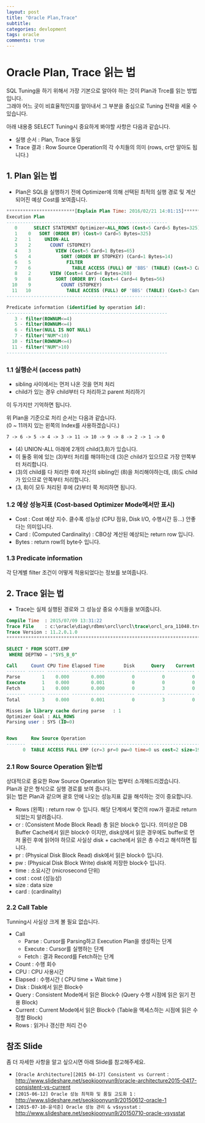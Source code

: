 ```yaml
---
layout: post
title: "Oracle Plan,Trace"
subtitle:  
categories: devlopment
tags: oracle
comments: true
---
```


# Oracle Plan, Trace 읽는 법

SQL Tuning을 하기 위해서 가장 기본으로 알아야 하는 것이 Plan과 Trce를 읽는 방법입니다.  
그래야 어느 곳이 비효율적인지를 알아내서 그 부분을 중심으로 Tuning 전략을 세울 수 있습니다.  

아래 내용중 SELECT Tuning시 중요하게 봐야할 사항은 다음과 같습니다.
- 실행 순서 : Plan, Trace 동일
- Trace 결과 : Row Source Operation의 각 수치들의 의미 (rows, cr만 알아도 됩니다.)

## 1. Plan 읽는 법

- Plan은 SQL을 실행하기 전에 Optimizer에 의해 선택된 최적의 실행 경로 및 계산되어진 예상 Cost를 보여줍니다.

```SQL
*************************[Explain Plan Time: 2016/02/21 14:01:15]*************************
Execution Plan
-----------------------------------------------------------
   0      SELECT STATEMENT Optimizer=ALL_ROWS (Cost=5 Card=5 Bytes=325)
   1    0   SORT (ORDER BY) (Cost=9 Card=5 Bytes=325)
   2    1     UNION-ALL
   3    2       COUNT (STOPKEY)
   4    3         VIEW (Cost=5 Card=1 Bytes=65)
   5    4           SORT (ORDER BY STOPKEY) (Card=1 Bytes=14)
   6    5             FILTER
   7    6               TABLE ACCESS (FULL) OF 'BBS' (TABLE) (Cost=3 Card=10 Bytes=140)
   8    2       VIEW (Cost=4 Card=4 Bytes=260)
   9    8         SORT (ORDER BY) (Cost=4 Card=4 Bytes=56)
  10    9           COUNT (STOPKEY)
  11   10             TABLE ACCESS (FULL) OF 'BBS' (TABLE) (Cost=3 Card=5 Bytes=70)
-----------------------------------------------------------

Predicate information (identified by operation id):
-----------------------------------------------------------
   3 - filter(ROWNUM<=4)
   5 - filter(ROWNUM<=4)
   6 - filter(NULL IS NOT NULL)
   7 - filter("NUM"<10)
  10 - filter(ROWNUM<=4)
  11 - filter("NUM">10)
-----------------------------------------------------------
```
### 1.1 실행순서 (access path)

- sibling 사이에서는 먼저 나온 것을 먼저 처리
- child가 있는 경우 child부터 다 처리하고 parent 처리하기

이 두가지만 기억하면 됩니다.

위 Plan을 기준으로 처리 순서는 다음과 같습니다.  
(0 ~ 11까지 있는 왼쪽의 Index를 사용하겠습니다.)

```
7 -> 6 -> 5 -> 4 -> 3 -> 11 -> 10 -> 9 -> 8 -> 2 -> 1 -> 0
```

- (4) UNION-ALL 아래에 2개의 child(3,8)가 있습니다.
- 이 둘중 위에 있는 (3)부터 처리를 해야하는데 (3)은 child가 있으므로 가장 안쪽부터 처리합니다.
- (3)의 child를 다 처리한 후에 자신의 sibling인 (8)을 처리해야하는데, (8)도 child가 있으므로 안쪽부터 처리합니다.
- (3, 8)이 모두 처리된 후에 (2)부터 쭉 처리하면 됩니다.

### 1.2 예상 성능지표 (Cost-based Optimizer Mode에서만 표시)

- Cost : Cost 예상 지수. 클수록 성능상 (CPU 점유, Disk I/O, 수행시간 등...) 안좋다는 의미입니다.
- Card : (Computed Cardinality) : CBO상 계산된 예상되는 return row 입니다.
- Bytes : return row의 byte수 입니다.

### 1.3 Predicate information

각 단계별 filter 조건이 어떻게 적용되었다는 정보를 보여줍니다.  

## 2. Trace 읽는 법

- Trace는 실제 실행된 경로와 그 성능상 중요 수치들을 보여줍니다.

```SQL
Compile Time  : 2015/07/09 13:31:22
Trace File    : c:\oracle\diag\rdbms\orcl\orcl\trace\orcl_ora_11048.trc
Trace Version : 11.2.0.1.0
********************************************************************************

SELECT * FROM SCOTT.EMP
 WHERE DEPTNO = :"SYS_B_0"

Call     Count CPU Time Elapsed Time       Disk      Query    Current       Rows
------- ------ -------- ------------ ---------- ---------- ---------- ----------
Parse        1    0.000        0.000          0          0          0          0
Execute      1    0.000        0.001          0          0          0          0
Fetch        1    0.000        0.000          0          3          0          0
------- ------ -------- ------------ ---------- ---------- ---------- ----------
Total        3    0.000        0.001          0          3          0          0

Misses in library cache during parse   : 1
Optimizer Goal : ALL_ROWS
Parsing user : SYS (ID=0)


Rows     Row Source Operation
-------  -----------------------------------------------------------------------
      0  TABLE ACCESS FULL EMP (cr=3 pr=0 pw=0 time=0 us cost=2 size=190 card=5
```

### 2.1 Row Source Operation 읽는법

상대적으로 중요한 Row Source Operation 읽는 법부터 소개해드리겠습니다.  
Plan과 같은 형식으로 실행 경로를 보여 줍니다.  
읽는 법은 Plan과 같으며 괄호 안에 나오는 성능지표 값을 해석하는 것이 중요합니다.

- Rows (왼쪽) : return row 수 입니다. 해당 단계에서 몇건의 row가 결과로 return 되었는지 알려줍니다.
- cr : (Consistent Mode Block Read) 총 읽은 block수 입니다. 의미상은 DB Buffer Cache에서 읽은 block수 이지만, disk상에서 읽은 경우에도 buffer로 먼저 올린 후에 읽어야 하므로 사실상 disk + cache에서 읽은 총 수라고 해석하면 됩니다.
- pr : (Physical Disk Block Read) disk에서 읽은 block수 입니다.
- pw : (Physical Disk Block Write) disk에 저장한 block수 입니다.
- time : 소요시간 (microsecond 단위)
- cost : cost (성능상)
- size : data size
- card : (cardinality)


### 2.2 Call Table

Tunning시 사실상 크게 볼 필요 없습니다.  

- Call
  - Parse : Cursor를 Parsing하고 Execution Plan을 생성하는 단계
  - Execute : Cursor를 실행하는 단계
  - Fetch : 결과 Record를 Fetch하는 단계
- Count : 수행 회수
- CPU : CPU 사용시간
- Elapsed : 수행시간 ( CPU time + Wait time )
- Disk : Disk에서 읽은 Block수
- Query : Consistent Mode에서 읽은 Block수 (Query 수행 시점에 읽은 읽기 전용 Block)
- Current : Current Mode에서 읽은 Block수 (Table을 액세스하는 시점에 읽은 수정할 Block)
- Rows : 읽거나 갱신한 처리 건수

## 참조 Slide

좀 더 자세한 사항을 알고 싶으시면 아래 Slide를 참고해주세요.

- `[Oracle Architecture][2015 04-17] Consistent vs Current` : <http://www.slideshare.net/seokjoonyun9/oracle-architecture2015-0417-consistent-vs-current>
- `[2015-06-12] Oracle 성능 최적화 및 품질 고도화 1` : <http://www.slideshare.net/seokjoonyun9/20150612-oracle-1>
- `[2015-07-10-윤석준] Oracle 성능 관리 & v$sysstat` : <http://www.slideshare.net/seokjoonyun9/20150710-oracle-vsysstat>
